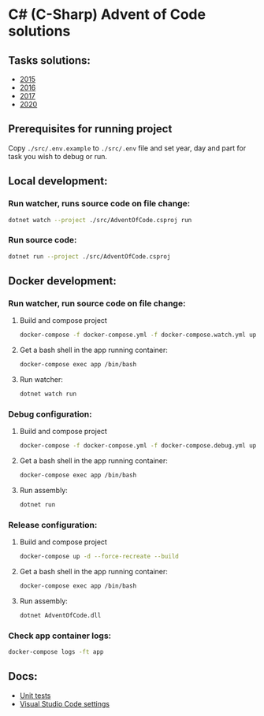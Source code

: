 # C# (C-Sharp) Advent of Code solutions

## Tasks solutions:
* [2015](https://github.com/paljinov/c-sharp-advent-of-code/tree/master/src/Tasks/2015)
* [2016](https://github.com/paljinov/c-sharp-advent-of-code/tree/master/src/Tasks/2016)
* [2017](https://github.com/paljinov/c-sharp-advent-of-code/tree/master/src/Tasks/2017)
* [2020](https://github.com/paljinov/c-sharp-advent-of-code/tree/master/src/Tasks/2020)

## Prerequisites for running project
Copy `./src/.env.example` to `./src/.env` file and set year, day and part for task you wish to debug or run.

## Local development:

### Run watcher, runs source code on file change:
```sh
dotnet watch --project ./src/AdventOfCode.csproj run
```

### Run source code:
```sh
dotnet run --project ./src/AdventOfCode.csproj
```

## Docker development:

### Run watcher, run source code on file change:
1. Build and compose project
    ```sh
    docker-compose -f docker-compose.yml -f docker-compose.watch.yml up -d --force-recreate --build
    ```
2. Get a bash shell in the app running container: 
    ```sh
    docker-compose exec app /bin/bash
    ```
3. Run watcher:
    ```sh
    dotnet watch run
    ```
### Debug configuration:
1. Build and compose project
    ```sh
    docker-compose -f docker-compose.yml -f docker-compose.debug.yml up -d --force-recreate --build
    ```
2. Get a bash shell in the app running container: 
    ```sh
    docker-compose exec app /bin/bash
    ```
3. Run assembly:
    ```sh
    dotnet run
    ```

### Release configuration:
1. Build and compose project
    ```sh
    docker-compose up -d --force-recreate --build
    ```
2. Get a bash shell in the app running container: 
    ```sh
    docker-compose exec app /bin/bash
    ```
3. Run assembly:
    ```sh
    dotnet AdventOfCode.dll
    ```

### Check app container logs:
```sh
docker-compose logs -ft app
```

## Docs:
* [Unit tests](./docs/UnitTests.md)
* [Visual Studio Code settings](./docs/VisualStudioCode.md)
